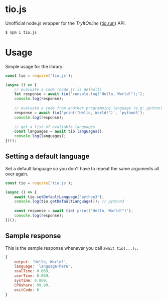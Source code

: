 # tio.js

Unofficial node.js wrapper for the *TryItOnline* \([tio.run](https://tio.run)\) API.

```bash
$ npm i tio.js
```

# Usage
Simple usage for the library:

```js
const tio = require('tio.js');

(async () => {
    // evaluate a code (node.js is default)
    let response = await tio('console.log("Hello, World!");');
    console.log(response);
    
    // evaluate a code from another programming language (e.g: python)
    response = await tio('print("Hello, World!")', 'python3');
    console.log(response);
    
    // get a list of avaliable languages
    const languages = await tio.languages();
    console.log(languages);
})();
```

## Setting a default language
Set a default language so you don't have to repeat the same arguments all over again.

```js
const tio = require('tio.js');

(async () => {
    await tio.setDefaultLanguage('python3');
    console.log(tio.getDefaultLanguage()); // python3
    
    const response = await tio('print("Hello, World!")');
    console.log(response);
})();
```

## Sample response
This is the sample response whenever you call `await tio(...);`.

```js
{
    output: 'Hello, World!',
    language: 'language-here',
    realTime: 0.069,
    userTime: 0.069,
    sysTime: 0.069,
    CPUshare: 99.99,
    exitCode: 0
}
```